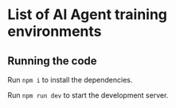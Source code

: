 
  # List of AI Agent training environments

  ## Running the code

  Run `npm i` to install the dependencies.

  Run `npm run dev` to start the development server.
  

